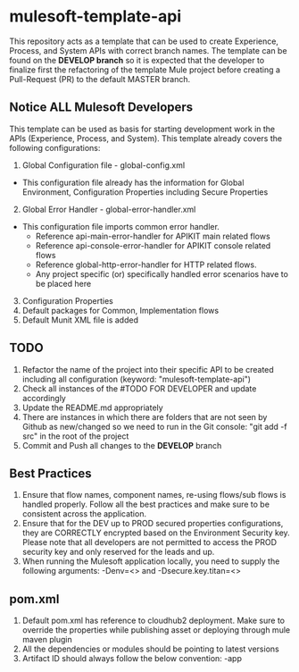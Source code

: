 # mulesoft-template-api
This repository acts as a template that can be used to create Experience, Process, and System APIs with correct branch names. The template can be found on the **DEVELOP branch** so it is expected that the developer to finalize first the refactoring of the template Mule project before creating a Pull-Request (PR) to the default MASTER branch. 

## Notice ALL Mulesoft Developers
This template can be used as basis for starting development work in the APIs (Experience, Process, and System). This template already covers the following configurations:
1. Global Configuration file - global-config.xml
  - This configuration file already has the information for Global Environment, Configuration Properties including Secure Properties
2. Global Error Handler - global-error-handler.xml
  - This configuration file imports common error handler. 
  	 * Reference api-main-error-handler for APIKIT main related flows
  	 * Reference api-console-error-handler for APIKIT console related flows
  	 * Reference global-http-error-handler for HTTP related flows.
  	 * Any project specific (or) specifically handled error scenarios have to be placed here
3. Configuration Properties
4. Default packages for Common, Implementation flows
5. Default Munit XML file is added

## TODO
1. Refactor the name of the project into their specific API to be created including all configuration (keyword: "mulesoft-template-api")
2. Check all instances of the #TODO FOR DEVELOPER and update accordingly
3. Update the README.md appropriately
4. There are instances in which there are folders that are not seen by Github as new/changed so we need to run in the Git console: "git add -f src" in the root of the project
5. Commit and Push all changes to the **DEVELOP** branch

## Best Practices
1. Ensure that flow names, component names, re-using flows/sub flows is handled properly. Follow all the best practices and make sure to be consistent across the application.
2. Ensure that for the DEV up to PROD secured properties configurations, they are CORRECTLY encrypted based on the Environment Security key. Please note that all developers are not permitted to access the PROD security key and only reserved for the leads and up.
3. When running the Mulesoft application locally, you need to supply the following arguments: -Denv=<<environment>> and -Dsecure.key.titan=<<SECURITY KEY>>

## pom.xml
1. Default pom.xml has reference to cloudhub2 deployment. Make sure to override the properties while publishing asset or deploying through mule maven plugin
2. All the dependencies or modules should be pointing to latest versions
3. Artifact ID should always follow the below convention:
  <apiname>-app
